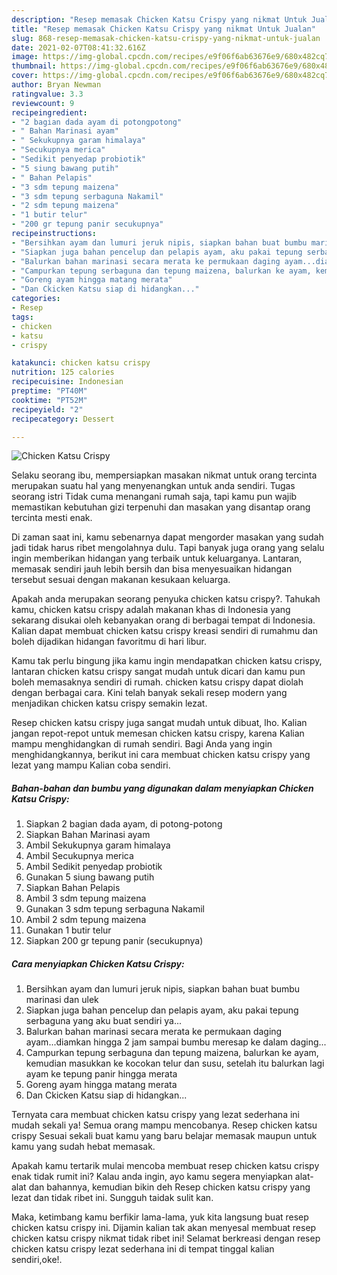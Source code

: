 ```yaml
---
description: "Resep memasak Chicken Katsu Crispy yang nikmat Untuk Jualan"
title: "Resep memasak Chicken Katsu Crispy yang nikmat Untuk Jualan"
slug: 868-resep-memasak-chicken-katsu-crispy-yang-nikmat-untuk-jualan
date: 2021-02-07T08:41:32.616Z
image: https://img-global.cpcdn.com/recipes/e9f06f6ab63676e9/680x482cq70/chicken-katsu-crispy-foto-resep-utama.jpg
thumbnail: https://img-global.cpcdn.com/recipes/e9f06f6ab63676e9/680x482cq70/chicken-katsu-crispy-foto-resep-utama.jpg
cover: https://img-global.cpcdn.com/recipes/e9f06f6ab63676e9/680x482cq70/chicken-katsu-crispy-foto-resep-utama.jpg
author: Bryan Newman
ratingvalue: 3.3
reviewcount: 9
recipeingredient:
- "2 bagian dada ayam di potongpotong"
- " Bahan Marinasi ayam"
- " Sekukupnya garam himalaya"
- "Secukupnya merica"
- "Sedikit penyedap probiotik"
- "5 siung bawang putih"
- " Bahan Pelapis"
- "3 sdm tepung maizena"
- "3 sdm tepung serbaguna Nakamil"
- "2 sdm tepung maizena"
- "1 butir telur"
- "200 gr tepung panir secukupnya"
recipeinstructions:
- "Bersihkan ayam dan lumuri jeruk nipis, siapkan bahan buat bumbu marinasi dan ulek"
- "Siapkan juga bahan pencelup dan pelapis ayam, aku pakai tepung serbaguna yang aku buat sendiri ya..."
- "Balurkan bahan marinasi secara merata ke permukaan daging ayam...diamkan hingga 2 jam sampai bumbu meresap ke dalam daging..."
- "Campurkan tepung serbaguna dan tepung maizena, balurkan ke ayam, kemudian masukkan ke kocokan telur dan susu, setelah itu balurkan lagi ayam ke tepung panir hingga merata"
- "Goreng ayam hingga matang merata"
- "Dan Ckicken Katsu siap di hidangkan..."
categories:
- Resep
tags:
- chicken
- katsu
- crispy

katakunci: chicken katsu crispy 
nutrition: 125 calories
recipecuisine: Indonesian
preptime: "PT40M"
cooktime: "PT52M"
recipeyield: "2"
recipecategory: Dessert

---
```



![Chicken Katsu Crispy](https://img-global.cpcdn.com/recipes/e9f06f6ab63676e9/680x482cq70/chicken-katsu-crispy-foto-resep-utama.jpg)

Selaku seorang ibu, mempersiapkan masakan nikmat untuk orang tercinta merupakan suatu hal yang menyenangkan untuk anda sendiri. Tugas seorang istri Tidak cuma menangani rumah saja, tapi kamu pun wajib memastikan kebutuhan gizi terpenuhi dan masakan yang disantap orang tercinta mesti enak.

Di zaman  saat ini, kamu sebenarnya dapat mengorder masakan yang sudah jadi tidak harus ribet mengolahnya dulu. Tapi banyak juga orang yang selalu ingin memberikan hidangan yang terbaik untuk keluarganya. Lantaran, memasak sendiri jauh lebih bersih dan bisa menyesuaikan hidangan tersebut sesuai dengan makanan kesukaan keluarga. 



Apakah anda merupakan seorang penyuka chicken katsu crispy?. Tahukah kamu, chicken katsu crispy adalah makanan khas di Indonesia yang sekarang disukai oleh kebanyakan orang di berbagai tempat di Indonesia. Kalian dapat membuat chicken katsu crispy kreasi sendiri di rumahmu dan boleh dijadikan hidangan favoritmu di hari libur.

Kamu tak perlu bingung jika kamu ingin mendapatkan chicken katsu crispy, lantaran chicken katsu crispy sangat mudah untuk dicari dan kamu pun boleh memasaknya sendiri di rumah. chicken katsu crispy dapat diolah dengan berbagai cara. Kini telah banyak sekali resep modern yang menjadikan chicken katsu crispy semakin lezat.

Resep chicken katsu crispy juga sangat mudah untuk dibuat, lho. Kalian jangan repot-repot untuk memesan chicken katsu crispy, karena Kalian mampu menghidangkan di rumah sendiri. Bagi Anda yang ingin menghidangkannya, berikut ini cara membuat chicken katsu crispy yang lezat yang mampu Kalian coba sendiri.

<!--inarticleads1-->

##### Bahan-bahan dan bumbu yang digunakan dalam menyiapkan Chicken Katsu Crispy:

1. Siapkan 2 bagian dada ayam, di potong-potong
1. Siapkan  Bahan Marinasi ayam
1. Ambil  Sekukupnya garam himalaya
1. Ambil Secukupnya merica
1. Ambil Sedikit penyedap probiotik
1. Gunakan 5 siung bawang putih
1. Siapkan  Bahan Pelapis
1. Ambil 3 sdm tepung maizena
1. Gunakan 3 sdm tepung serbaguna Nakamil
1. Ambil 2 sdm tepung maizena
1. Gunakan 1 butir telur
1. Siapkan 200 gr tepung panir (secukupnya)




<!--inarticleads2-->

##### Cara menyiapkan Chicken Katsu Crispy:

1. Bersihkan ayam dan lumuri jeruk nipis, siapkan bahan buat bumbu marinasi dan ulek
1. Siapkan juga bahan pencelup dan pelapis ayam, aku pakai tepung serbaguna yang aku buat sendiri ya...
1. Balurkan bahan marinasi secara merata ke permukaan daging ayam...diamkan hingga 2 jam sampai bumbu meresap ke dalam daging...
1. Campurkan tepung serbaguna dan tepung maizena, balurkan ke ayam, kemudian masukkan ke kocokan telur dan susu, setelah itu balurkan lagi ayam ke tepung panir hingga merata
1. Goreng ayam hingga matang merata
1. Dan Ckicken Katsu siap di hidangkan...




Ternyata cara membuat chicken katsu crispy yang lezat sederhana ini mudah sekali ya! Semua orang mampu mencobanya. Resep chicken katsu crispy Sesuai sekali buat kamu yang baru belajar memasak maupun untuk kamu yang sudah hebat memasak.

Apakah kamu tertarik mulai mencoba membuat resep chicken katsu crispy enak tidak rumit ini? Kalau anda ingin, ayo kamu segera menyiapkan alat-alat dan bahannya, kemudian bikin deh Resep chicken katsu crispy yang lezat dan tidak ribet ini. Sungguh taidak sulit kan. 

Maka, ketimbang kamu berfikir lama-lama, yuk kita langsung buat resep chicken katsu crispy ini. Dijamin kalian tak akan menyesal membuat resep chicken katsu crispy nikmat tidak ribet ini! Selamat berkreasi dengan resep chicken katsu crispy lezat sederhana ini di tempat tinggal kalian sendiri,oke!.


